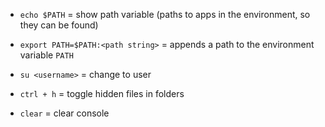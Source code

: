 - `echo $PATH` = show path variable (paths to apps in the environment, so they can be found)
- `export PATH=$PATH:<path string>` = appends a path to the environment variable `PATH`
- `su <username>` = change to user

- `ctrl + h` = toggle hidden files in folders
- `clear` = clear console
